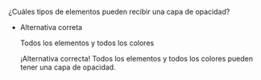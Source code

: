 ¿Cuáles tipos de elementos pueden recibir una capa de opacidad?

- Alternativa correta
    
    Todos los elementos y todos los colores
    
    ¡Alternativa correcta! Todos los elementos y todos los colores pueden tener una capa de opacidad.